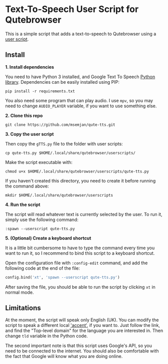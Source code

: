 # Text-To-Speech User Script for Qutebrowser

This is a simple script that adds a text-to-speech to Qutebrowser using a [user script](https://qutebrowser.org/doc/userscripts.html).

## Install

**1. Install dependencies**

You need to have Python 3 installed, and Google Text To Speech [Python library](https://gtts.readthedocs.io/en/latest/index.html#). Dependencies can be easily installed using PIP:
```
pip install -r requirements.txt
```

You also need some program that can play audio. I use `mpv`, so you may need to change `AUDIO_PLAYER` variable, if you want to use something else.

**2. Clone this repo**

```
git clone https://github.com/msemjan/qute-tts.git
```

**3. Copy the user script**

Then copy the `gTTS.py` file to the folder with user scripts:
```
cp qute-tts.py $HOME/.local/share/qutebrowser/userscripts/
```

Make the script executable with:
```
chmod u+x $HOME/.local/share/qutebrowser/userscripts/qute-tts.py
```

If you haven't created this directory, you need to create it before running the command above:
```
mkdir $HOME/.local/share/qutebrowser/userscripts
```

**4. Run the script**

The script will read whatever text is currently selected by the user. To run it, simply use the following command:
```
:spawn --userscript qute-tts.py
```

**5. (Optional) Create a keyboard shortcut**

It is a little bit cumbersome to have to type the command every time you want to run it, so I recommend to bind this script to a keyboard shortcut.

Open the configuration file with `:config-edit` command, and add the following code at the end of the file:
```python
config.bind('xt', 'spawn --userscript qute-tts.py')
```

After saving the file, you should be able to run the script by clicking `xt` in normal mode. 

## Limitations

At the moment, the script will speak only English (UK). You can modify the script to speak a different local ['accent'](https://gtts.readthedocs.io/en/latest/module.html#localized-accents), if you want to. Just follow the link, and find the "Top-level domain" for the language you are interested in. Then change `tld` variable in the Python code. 

The second important note is that this script uses Google's API, so you need to be connected to the internet. You should also be comfortable with the fact that Google will know what you are doing online.
